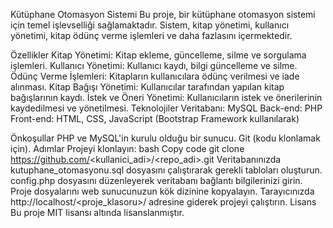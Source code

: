 Kütüphane Otomasyon Sistemi
Bu proje, bir kütüphane otomasyon sistemi için temel işlevselliği sağlamaktadır. Sistem, kitap yönetimi, kullanıcı yönetimi, kitap ödünç verme işlemleri ve daha fazlasını içermektedir.

Özellikler
Kitap Yönetimi: Kitap ekleme, güncelleme, silme ve sorgulama işlemleri.
Kullanıcı Yönetimi: Kullanıcı kaydı, bilgi güncelleme ve silme.
Ödünç Verme İşlemleri: Kitapların kullanıcılara ödünç verilmesi ve iade alınması.
Kitap Bağışı Yönetimi: Kullanıcılar tarafından yapılan kitap bağışlarının kaydı.
İstek ve Öneri Yönetimi: Kullanıcıların istek ve önerilerinin kaydedilmesi ve yönetilmesi.
Teknolojiler
Veritabanı: MySQL
Back-end: PHP
Front-end: HTML, CSS, JavaScript (Bootstrap Framework kullanılarak)

Önkoşullar
PHP ve MySQL'in kurulu olduğu bir sunucu.
Git (kodu klonlamak için).
Adımlar
Projeyi klonlayın:
bash
Copy code
git clone https://github.com/<kullanici_adi>/<repo_adi>.git
Veritabanınızda kutuphane_otomasyonu.sql dosyasını çalıştırarak gerekli tabloları oluşturun.
config.php dosyasını düzenleyerek veritabanı bağlantı bilgilerinizi girin.
Proje dosyalarını web sunucunuzun kök dizinine kopyalayın.
Tarayıcınızda http://localhost/<proje_klasoru>/ adresine giderek projeyi çalıştırın.
Lisans
Bu proje MIT lisansı altında lisanslanmıştır.

